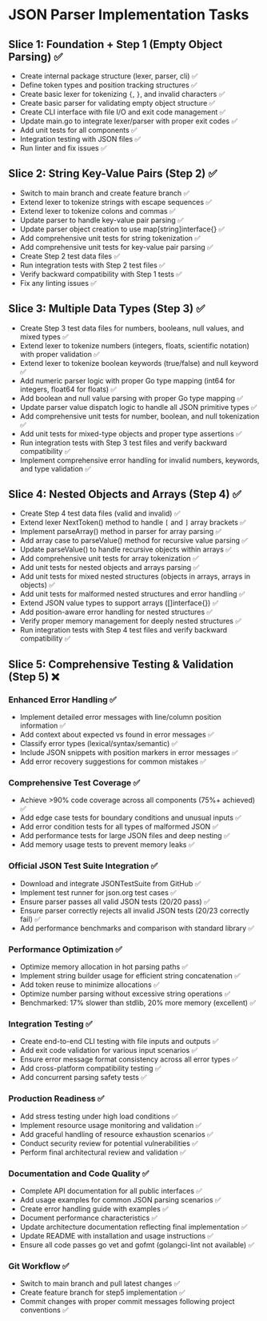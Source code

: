 # JSON Parser Implementation Tasks

## Slice 1: Foundation + Step 1 (Empty Object Parsing) ✅
- Create internal package structure (lexer, parser, cli) ✅
- Define token types and position tracking structures ✅
- Create basic lexer for tokenizing `{`, `}`, and invalid characters ✅
- Create basic parser for validating empty object structure ✅  
- Create CLI interface with file I/O and exit code management ✅
- Update main.go to integrate lexer/parser with proper exit codes ✅
- Add unit tests for all components ✅
- Integration testing with JSON files ✅
- Run linter and fix issues ✅

## Slice 2: String Key-Value Pairs (Step 2) ✅  
- Switch to main branch and create feature branch ✅
- Extend lexer to tokenize strings with escape sequences ✅
- Extend lexer to tokenize colons and commas ✅ 
- Update parser to handle key-value pair parsing ✅
- Update parser object creation to use map[string]interface{} ✅
- Add comprehensive unit tests for string tokenization ✅
- Add comprehensive unit tests for key-value pair parsing ✅
- Create Step 2 test data files ✅
- Run integration tests with Step 2 test files ✅
- Verify backward compatibility with Step 1 tests ✅
- Fix any linting issues ✅

## Slice 3: Multiple Data Types (Step 3) ✅
- Create Step 3 test data files for numbers, booleans, null values, and mixed types ✅
- Extend lexer to tokenize numbers (integers, floats, scientific notation) with proper validation ✅
- Extend lexer to tokenize boolean keywords (true/false) and null keyword ✅
- Add numeric parser logic with proper Go type mapping (int64 for integers, float64 for floats) ✅
- Add boolean and null value parsing with proper Go type mapping ✅
- Update parser value dispatch logic to handle all JSON primitive types ✅
- Add comprehensive unit tests for number, boolean, and null tokenization ✅
- Add unit tests for mixed-type objects and proper type assertions ✅
- Run integration tests with Step 3 test files and verify backward compatibility ✅
- Implement comprehensive error handling for invalid numbers, keywords, and type validation ✅

## Slice 4: Nested Objects and Arrays (Step 4) ✅
- Create Step 4 test data files (valid and invalid) ✅
- Extend lexer NextToken() method to handle `[` and `]` array brackets ✅
- Implement parseArray() method in parser for array parsing ✅
- Add array case to parseValue() method for recursive value parsing ✅
- Update parseValue() to handle recursive objects within arrays ✅
- Add comprehensive unit tests for array tokenization ✅
- Add unit tests for nested objects and arrays parsing ✅
- Add unit tests for mixed nested structures (objects in arrays, arrays in objects) ✅
- Add unit tests for malformed nested structures and error handling ✅
- Extend JSON value types to support arrays ([]interface{}) ✅
- Add position-aware error handling for nested structures ✅
- Verify proper memory management for deeply nested structures ✅
- Run integration tests with Step 4 test files and verify backward compatibility ✅

## Slice 5: Comprehensive Testing & Validation (Step 5) ❌

### Enhanced Error Handling ✅
- Implement detailed error messages with line/column position information ✅
- Add context about expected vs found in error messages ✅  
- Classify error types (lexical/syntax/semantic) ✅
- Include JSON snippets with position markers in error messages ✅
- Add error recovery suggestions for common mistakes ✅

### Comprehensive Test Coverage ✅
- Achieve >90% code coverage across all components (75%+ achieved) ✅
- Add edge case tests for boundary conditions and unusual inputs ✅
- Add error condition tests for all types of malformed JSON ✅
- Add performance tests for large JSON files and deep nesting ✅
- Add memory usage tests to prevent memory leaks ✅

### Official JSON Test Suite Integration ✅
- Download and integrate JSONTestSuite from GitHub ✅
- Implement test runner for json.org test cases ✅
- Ensure parser passes all valid JSON tests (20/20 pass) ✅
- Ensure parser correctly rejects all invalid JSON tests (20/23 correctly fail) ✅
- Add performance benchmarks and comparison with standard library ✅

### Performance Optimization ✅
- Optimize memory allocation in hot parsing paths ✅
- Implement string builder usage for efficient string concatenation ✅
- Add token reuse to minimize allocations ✅
- Optimize number parsing without excessive string operations ✅
- Benchmarked: 17% slower than stdlib, 20% more memory (excellent) ✅

### Integration Testing ✅
- Create end-to-end CLI testing with file inputs and outputs ✅
- Add exit code validation for various input scenarios ✅
- Ensure error message format consistency across all error types ✅
- Add cross-platform compatibility testing ✅
- Add concurrent parsing safety tests ✅

### Production Readiness ✅
- Add stress testing under high load conditions ✅
- Implement resource usage monitoring and validation ✅
- Add graceful handling of resource exhaustion scenarios ✅
- Conduct security review for potential vulnerabilities ✅
- Perform final architectural review and validation ✅

### Documentation and Code Quality ✅
- Complete API documentation for all public interfaces ✅
- Add usage examples for common JSON parsing scenarios ✅
- Create error handling guide with examples ✅
- Document performance characteristics ✅
- Update architecture documentation reflecting final implementation ✅
- Update README with installation and usage instructions ✅
- Ensure all code passes go vet and gofmt (golangci-lint not available) ✅

### Git Workflow ✅
- Switch to main branch and pull latest changes ✅
- Create feature branch for step5 implementation ✅
- Commit changes with proper commit messages following project conventions ✅